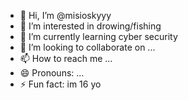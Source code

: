 - 👋 Hi, I’m @misioskyyy
- 👀 I’m interested in drowing/fishing
- 🌱 I’m currently learning cyber security
- 💞️ I’m looking to collaborate on ...
- 📫 How to reach me ...
- 😄 Pronouns: ...
- ⚡ Fun fact: im 16 yo 

<!---
misioskyyy/misioskyyy is a ✨ special ✨ repository because its `README.md` (this file) appears on your GitHub profile.
You can click the Preview link to take a look at your changes.
--->
